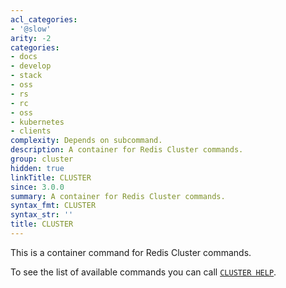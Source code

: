 ```yaml
---
acl_categories:
- '@slow'
arity: -2
categories:
- docs
- develop
- stack
- oss
- rs
- rc
- oss
- kubernetes
- clients
complexity: Depends on subcommand.
description: A container for Redis Cluster commands.
group: cluster
hidden: true
linkTitle: CLUSTER
since: 3.0.0
summary: A container for Redis Cluster commands.
syntax_fmt: CLUSTER
syntax_str: ''
title: CLUSTER
---
```

This is a container command for Redis Cluster commands.

To see the list of available commands you can call [`CLUSTER HELP`](/commands/cluster-help).
